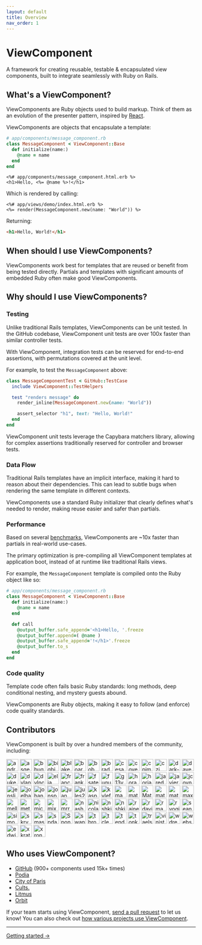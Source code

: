 ```yaml
---
layout: default
title: Overview
nav_order: 1
---
```


# ViewComponent

A framework for creating reusable, testable & encapsulated view components, built to integrate seamlessly with Ruby on Rails.

## What's a ViewComponent?

ViewComponents are Ruby objects used to build markup. Think of them as an evolution of the presenter pattern, inspired by [React](https://reactjs.org/docs/react-component.html).

ViewComponents are objects that encapsulate a template:

```ruby
# app/components/message_component.rb
class MessageComponent < ViewComponent::Base
  def initialize(name:)
    @name = name
  end
end
```

```erb
<%# app/components/message_component.html.erb %>
<h1>Hello, <%= @name %>!</h1>
```

Which is rendered by calling:

```erb
<%# app/views/demo/index.html.erb %>
<%= render(MessageComponent.new(name: "World")) %>
```

Returning:

```html
<h1>Hello, World!</h1>
```

## When should I use ViewComponents?

ViewComponents work best for templates that are reused or benefit from being tested directly. Partials and templates with significant amounts of embedded Ruby often make good ViewComponents.

## Why should I use ViewComponents?

### Testing

Unlike traditional Rails templates, ViewComponents can be unit tested. In the GitHub codebase, ViewComponent unit tests are over 100x faster than similar controller tests.

With ViewComponent, integration tests can be reserved for end-to-end assertions, with permutations covered at the unit level.

For example, to test the `MessageComponent` above:

```ruby
class MessageComponentTest < GitHub::TestCase
  include ViewComponent::TestHelpers

  test "renders message" do
    render_inline(MessageComponent.new(name: "World"))

    assert_selector "h1", text: "Hello, World!"
  end
end
```

ViewComponent unit tests leverage the Capybara matchers library, allowing for complex assertions traditionally reserved for controller and browser tests.

### Data Flow

Traditional Rails templates have an implicit interface, making it hard to reason about their dependencies. This can lead to subtle bugs when rendering the same template in different contexts.

ViewComponents use a standard Ruby initializer that clearly defines what's needed to render, making reuse easier and safer than partials.

### Performance

Based on several [benchmarks](https://github.com/github/view_component/blob/main/performance/benchmark.rb), ViewComponents are ~10x faster than partials in real-world use-cases.

The primary optimization is pre-compiling all ViewComponent templates at application boot, instead of at runtime like traditional Rails views.

For example, the `MessageComponent` template is compiled onto the Ruby object like so:

```ruby
# app/components/message_component.rb
class MessageComponent < ViewComponent::Base
  def initialize(name:)
    @name = name
  end

  def call
    @output_buffer.safe_append='<h1>Hello, '.freeze
    @output_buffer.append=( @name )
    @output_buffer.safe_append='!</h1>'.freeze
    @output_buffer.to_s
  end
end
```

### Code quality

Template code often fails basic Ruby standards: long methods, deep conditional nesting, and mystery guests abound.

ViewComponents are Ruby objects, making it easy to follow (and enforce) code quality standards.

## Contributors

ViewComponent is built by over a hundred members of the community, including:

<img src="https://avatars.githubusercontent.com/andrewjtait?s=64" alt="andrewjtait" width="32" />
<img src="https://avatars.githubusercontent.com/asgerb?s=64" alt="asgerb" width="32" />
<img src="https://avatars.githubusercontent.com/bbugh?s=64" alt="bbugh" width="32" />
<img src="https://avatars.githubusercontent.com/bigbigdoudou?s=64" alt="bigbigdoudou" width="32" />
<img src="https://avatars.githubusercontent.com/blakewilliams?s=64" alt="blakewilliams" width="32" />
<img src="https://avatars.githubusercontent.com/boardfish?s=64" alt="boardfish" width="32" />
<img src="https://avatars.githubusercontent.com/bobmaerten?s=64" alt="bobmaerten" width="32" />
<img src="https://avatars.githubusercontent.com/bradparker?s=64" alt="bradparker" width="32" />
<img src="https://avatars.githubusercontent.com/cesariouy?s=64" alt="cesariouy" width="32" />
<img src="https://avatars.githubusercontent.com/cover?s=64" alt="cover" width="32" />
<img src="https://avatars.githubusercontent.com/cpjmcquillan?s=64" alt="cpjmcquillan" width="32" />
<img src="https://avatars.githubusercontent.com/czj?s=64" alt="czj" width="32" />
<img src="https://avatars.githubusercontent.com/dark-panda?s=64" alt="dark-panda" width="32" />
<img src="https://avatars.githubusercontent.com/davekaro?s=64" alt="davekaro" width="32" />
<img src="https://avatars.githubusercontent.com/dukex?s=64" alt="dukex" width="32" />
<img src="https://avatars.githubusercontent.com/dylanatsmith?s=64" alt="dylanatsmith" width="32" />
<img src="https://avatars.githubusercontent.com/dylnclrk?s=64" alt="dylnclrk" width="32" />
<img src="https://avatars.githubusercontent.com/elia?s=64" alt="elia" width="32" />
<img src="https://avatars.githubusercontent.com/franco?s=64" alt="franco" width="32" />
<img src="https://avatars.githubusercontent.com/franks921?s=64" alt="franks921" width="32" />
<img src="https://avatars.githubusercontent.com/fsateler?s=64" alt="fsateler" width="32" />
<img src="https://avatars.githubusercontent.com/fugufish?s=64" alt="fugufish" width="32" />
<img src="https://avatars.githubusercontent.com/g13ydson?s=64" alt="g13ydson" width="32" />
<img src="https://avatars.githubusercontent.com/horacio?s=64" alt="horacio" width="32" />
<img src="https://avatars.githubusercontent.com/horiaradu?s=64" alt="horiaradu" width="32" />
<img src="https://avatars.githubusercontent.com/jaredcwhite?s=64" alt="jaredcwhite" width="32" />
<img src="https://avatars.githubusercontent.com/javierm?s=64" alt="javierm" width="32" />
<img src="https://avatars.githubusercontent.com/jcoyne?s=64" alt="jcoyne" width="32" />
<img src="https://avatars.githubusercontent.com/jensljungblad?s=64" alt="jensljungblad" width="32" />
<img src="https://avatars.githubusercontent.com/joelhawksley?s=64" alt="joelhawksley" width="32" />
<img src="https://avatars.githubusercontent.com/johannesengl?s=64" alt="johannesengl" width="32" />
<img src="https://avatars.githubusercontent.com/jonspalmer?s=64" alt="jonspalmer" width="32" />
<img src="https://avatars.githubusercontent.com/juanmanuelramallo?s=64" alt="juanmanuelramallo" width="32" />
<img src="https://avatars.githubusercontent.com/jules2689?s=64" alt="jules2689" width="32" />
<img src="https://avatars.githubusercontent.com/kaspermeyer?s=64" alt="kaspermeyer" width="32" />
<img src="https://avatars.githubusercontent.com/kylefox?s=64" alt="kylefox" width="32" />
<img src="https://avatars.githubusercontent.com/manuelpuyol?s=64" alt="manuelpuyol" width="32" />
<img src="https://avatars.githubusercontent.com/matheusrich?s=64" alt="matheusrich" width="32" />
<img src="https://avatars.githubusercontent.com/matt-yorkley?s=64" alt="Matt-Yorkley" width="32" />
<img src="https://avatars.githubusercontent.com/mattbrictson?s=64" alt="mattbrictson" width="32" />
<img src="https://avatars.githubusercontent.com/mattwr18?s=64" alt="mattwr18" width="32" />
<img src="https://avatars.githubusercontent.com/maxbeizer?s=64" alt="maxbeizer" width="32" />
<img src="https://avatars.githubusercontent.com/mellowfish?s=64" alt="mellowfish" width="32" />
<img src="https://avatars.githubusercontent.com/metade?s=64" alt="metade" width="32" />
<img src="https://avatars.githubusercontent.com/michaelem?s=64" alt="michaelem" width="32" />
<img src="https://avatars.githubusercontent.com/mixergtz?s=64" alt="mixergtz" width="32" />
<img src="https://avatars.githubusercontent.com/mrrooijen?s=64" alt="mrrooijen" width="32" />
<img src="https://avatars.githubusercontent.com/nashby?s=64" alt="nashby" width="32" />
<img src="https://avatars.githubusercontent.com/nicolas-brousse?s=64" alt="nicolas-brousse" width="32" />
<img src="https://avatars.githubusercontent.com/nielsslot?s=64" alt="nshki" width="32" />
<img src="https://avatars.githubusercontent.com/nshki?s=64" alt="nshki" width="32" />
<img src="https://avatars.githubusercontent.com/rainerborene?s=64" alt="rainerborene" width="32" />
<img src="https://avatars.githubusercontent.com/rdavid1099?s=64" alt="rdavid1099" width="32" />
<img src="https://avatars.githubusercontent.com/rmacklin?s=64" alt="rmacklin" width="32" />
<img src="https://avatars.githubusercontent.com/ryogift?s=64" alt="ryogift" width="32" />
<img src="https://avatars.githubusercontent.com/seanpdoyle?s=64" alt="seanpdoyle" width="32" />
<img src="https://avatars.githubusercontent.com/simonrand?s=64" alt="simonrand" width="32" />
<img src="https://avatars.githubusercontent.com/skryukov?s=64" alt="skryukov" width="32" />
<img src="https://avatars.githubusercontent.com/smashwilson?s=64" alt="smashwilson" width="32" />
<img src="https://avatars.githubusercontent.com/spdawson?s=64" alt="spdawson" width="32" />
<img src="https://avatars.githubusercontent.com/spone?s=64" alt="Spone" width="32" />
<img src="https://avatars.githubusercontent.com/swanson?s=64" alt="swanson" width="32" />
<img src="https://avatars.githubusercontent.com/tbroad-ramsey?s=64" alt="tbroad-ramsey" width="32" />
<img src="https://avatars.githubusercontent.com/tclem?s=64" alt="tclem" width="32" />
<img src="https://avatars.githubusercontent.com/tenderlove?s=64" alt="tenderlove" width="32" />
<img src="https://avatars.githubusercontent.com/tonkpils?s=64" alt="tonkpils" width="32" />
<img src="https://avatars.githubusercontent.com/traels?s=64" alt="traels" width="32" />
<img src="https://avatars.githubusercontent.com/vinistock?s=64" alt="vinistock" width="32" />
<img src="https://avatars.githubusercontent.com/wdrexler?s=64" alt="wdrexler" width="32" />
<img src="https://avatars.githubusercontent.com/websebdev?s=64" alt="websebdev" width="32" />
<img src="https://avatars.githubusercontent.com/edwinthinks?s=64" alt="edwinthinks" width="32" />
<img src="https://avatars.githubusercontent.com/xkraty?s=64" alt="xkraty" width="32" />
<img src="https://avatars.githubusercontent.com/xronos-i-am?s=64" alt="xronos-i-am" width="32" />

## Who uses ViewComponent?

* [GitHub](https://github.com/) (900+ components used 15k+ times)
* [Podia](https://www.podia.com/)
* [City of Paris](https://www.paris.fr/)
* [Cults.](https://cults3d.com/)
* [Litmus](https://litmus.engineering/)
* [Orbit](https://orbit.love)

If your team starts using ViewComponent, [send a pull request](https://github.com/github/view_component/edit/main/docs/index.md) to let us know!
You can also check out [how various projects use ViewComponent](https://github.com/github/view_component/network/dependents?package_id=UGFja2FnZS0xMDEwNjQxMzYx).

<hr />

[Getting started →](/guide/getting-started.html)

